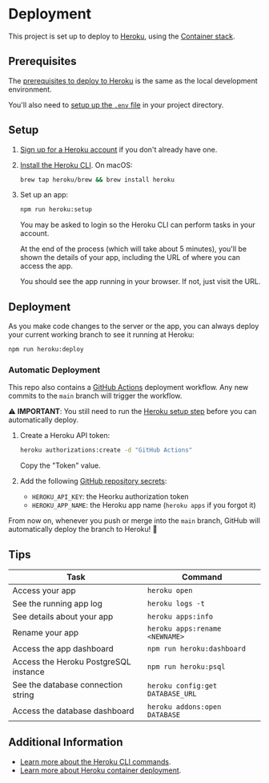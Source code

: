 # Deployment

This project is set up to deploy to [Heroku][], using the [Container stack][].

## Prerequisites

The [prerequisites to deploy to Heroku][prerequisites] is the same as the local
development environment.

You'll also need to [setup up the `.env` file][dotenv] in your project
directory.

## Setup

1. [Sign up for a Heroku account][sign up] if you don't already have one.
1. [Install the Heroku CLI][cli]. On macOS:

   ```sh
   brew tap heroku/brew && brew install heroku
   ```

1. Set up an app:

   ```sh
   npm run heroku:setup
   ```

   You may be asked to login so the Heroku CLI can perform tasks in your
   account.

   At the end of the process (which will take about 5 minutes), you'll be shown
   the details of your app, including the URL of where you can access the app.

   You should see the app running in your browser. If not, just visit the URL.

## Deployment

As you make code changes to the server or the app, you can always deploy your
current working branch to see it running at Heroku:

```sh
npm run heroku:deploy
```

### Automatic Deployment

This repo also contains a [GitHub Actions][] deployment workflow. Any new
commits to the `main` branch will trigger the workflow.

⚠️ **IMPORTANT**: You still need to run the [Heroku setup step](#setup) before
you can automatically deploy.

1. Create a Heroku API token:

   ```sh
   heroku authorizations:create -d "GitHub Actions"
   ```

   Copy the "Token" value.

1. Add the following [GitHub repository secrets][repo-secrets]:
   - `HEROKU_API_KEY`: the Heorku authorization token
   - `HEROKU_APP_NAME`: the Heroku app name (`heroku apps` if you forgot it)

From now on, whenever you push or merge into the `main` branch, GitHub will
automatically deploy the branch to Heroku! 🙌

## Tips

| Task                                  | Command                          |
| ------------------------------------- | -------------------------------- |
| Access your app                       | `heroku open`                    |
| See the running app log               | `heroku logs -t`                 |
| See details about your app            | `heroku apps:info`               |
| Rename your app                       | `heroku apps:rename <NEWNAME>`   |
| Access the app dashboard              | `npm run heroku:dashboard`       |
| Access the Heroku PostgreSQL instance | `npm run heroku:psql`            |
| See the database connection string    | `heroku config:get DATABASE_URL` |
| Access the database dashboard         | `heroku addons:open DATABASE`    |

## Additional Information

- [Learn more about the Heroku CLI commands][cli-commands].
- [Learn more about Heroku container deployment][container-deploy].

[cli-commands]: https://devcenter.heroku.com/articles/heroku-cli-commands
[cli]: https://devcenter.heroku.com/articles/heroku-cli
[container stack]: https://devcenter.heroku.com/articles/stack
[container-deploy]: https://devcenter.heroku.com/articles/build-docker-images-heroku-yml
[dotenv]: ../README.md##set-up-postgres-user-password-and-database-name
[github actions]: https://docs.github.com/en/actions
[heroku]: https://www.heroku.com
[prerequisites]: ../README.md#prerequisites
[repo-secrets]: https://docs.github.com/en/actions/reference/encrypted-secrets#creating-encrypted-secrets-for-a-repository
[sign up]: https://signup.heroku.com
